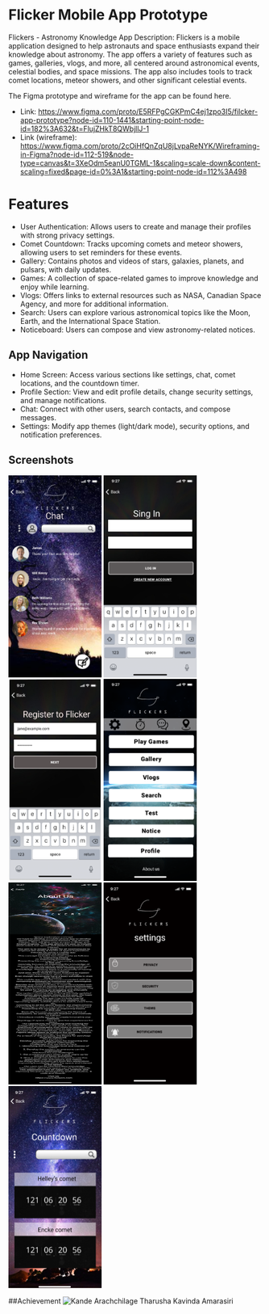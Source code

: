 
# Flicker Mobile App Prototype
Flickers - Astronomy Knowledge App
Description:
Flickers is a mobile application designed to help astronauts and space enthusiasts expand their knowledge about astronomy. The app offers a variety of features such as games, galleries, vlogs, and more, all centered around astronomical events, celestial bodies, and space missions. The app also includes tools to track comet locations, meteor showers, and other significant celestial events.

The Figma prototype and wireframe for the app can be found here.
- Link: https://www.figma.com/proto/E5RFPgCGKPmC4ej1zpo3I5/filcker-app-prototype?node-id=110-1441&starting-point-node-id=182%3A632&t=FlujZHkT8QWbjllJ-1
- Link (wireframe): https://www.figma.com/proto/2cOiHfQnZqU8jLvpaReNYK/Wireframing-in-Figma?node-id=112-519&node-type=canvas&t=3XeOdm5eanU0TGML-1&scaling=scale-down&content-scaling=fixed&page-id=0%3A1&starting-point-node-id=112%3A498



# Features
- User Authentication: Allows users to create and manage their profiles with strong privacy settings.
- Comet Countdown: Tracks upcoming comets and meteor showers, allowing users to set reminders for these events.
- Gallery: Contains photos and videos of stars, galaxies, planets, and pulsars, with daily updates.
- Games: A collection of space-related games to improve knowledge and enjoy while learning.
- Vlogs: Offers links to external resources such as NASA, Canadian Space Agency, and more for additional information.
- Search: Users can explore various astronomical topics like the Moon, Earth, and the International Space Station.
- Noticeboard: Users can compose and view astronomy-related notices.


## App Navigation

- Home Screen: Access various sections like settings, chat, comet locations, and the countdown timer.
- Profile Section: View and edit profile details, change security settings, and manage notifications.
- Chat: Connect with other users, search contacts, and compose messages.
- Settings: Modify app themes (light/dark mode), security options, and notification preferences.

## Screenshots

<img src="Screenshots/Chats.png" width="185" height="400"> <img src="Screenshots/Login.png" width="185" height="400">
<img src="Screenshots/Register_2.png" width="185" height="400">
<img src="Screenshots/page_01.png" width="185" height="400">
<img src="Screenshots/page_14.png" width="185" height="400">
<img src="Screenshots/page_15.png" width="185" height="400">
<img src="Screenshots/page_18.png" width="185" height="400">

##Achievement
![Kande Arachchilage Tharusha Kavinda Amarasiri](https://github.com/user-attachments/assets/cdd75089-817e-4129-9f7b-a632fa8adda0)








